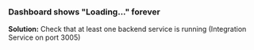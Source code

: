 ### Dashboard shows "Loading..." forever

**Solution:** Check that at least one backend service is running (Integration Service on port 3005)
